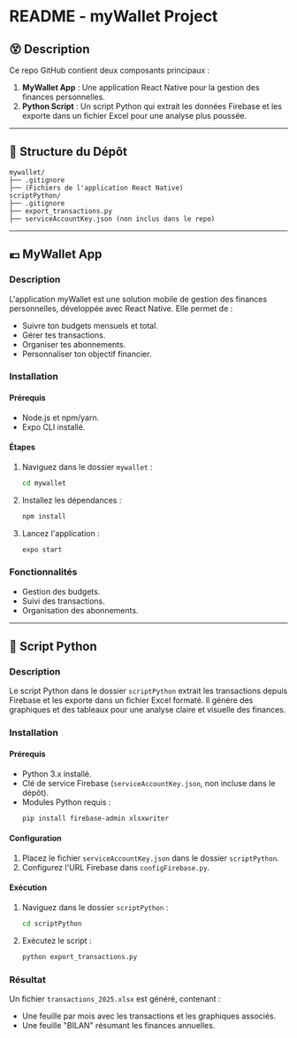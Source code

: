 # README - myWallet Project

## 😵 Description
Ce repo GitHub contient deux composants principaux :
1. **MyWallet App** : Une application React Native pour la gestion des finances personnelles.
2. **Python Script** : Un script Python qui extrait les données Firebase et les exporte dans un fichier Excel pour une analyse plus poussée.

---

## 👾 Structure du Dépôt

```plaintext
mywallet/
├── .gitignore
├── (Fichiers de l'application React Native)
scriptPython/
├── .gitignore
├── export_transactions.py
├── serviceAccountKey.json (non inclus dans le repo)
```

---

## 💶 MyWallet App

### Description
L'application myWallet est une solution mobile de gestion des finances personnelles, développée avec React Native. Elle permet de :
- Suivre ton budgets mensuels et total.
- Gérer tes transactions.
- Organiser tes abonnements.
- Personnaliser ton objectif financier.

### Installation

#### Prérequis
- Node.js et npm/yarn.
- Expo CLI installé.

#### Étapes
1. Naviguez dans le dossier `mywallet` :
   ```bash
   cd mywallet
   ```
2. Installez les dépendances :
   ```bash
   npm install
   ```
3. Lancez l'application :
   ```bash
   expo start
   ```

### Fonctionnalités
- Gestion des budgets.
- Suivi des transactions.
- Organisation des abonnements.

---

## 🧲 Script Python

### Description
Le script Python dans le dossier `scriptPython` extrait les transactions depuis Firebase et les exporte dans un fichier Excel formaté. Il génère des graphiques et des tableaux pour une analyse claire et visuelle des finances.

### Installation

#### Prérequis
- Python 3.x installé.
- Clé de service Firebase (`serviceAccountKey.json`, non incluse dans le dépôt).
- Modules Python requis :
  ```bash
  pip install firebase-admin xlsxwriter
  ```

#### Configuration
1. Placez le fichier `serviceAccountKey.json` dans le dossier `scriptPython`.
2. Configurez l'URL Firebase dans `configFirebase.py`.

#### Exécution
1. Naviguez dans le dossier `scriptPython` :
   ```bash
   cd scriptPython
   ```
2. Exécutez le script :
   ```bash
   python export_transactions.py
   ```

### Résultat
Un fichier `transactions_2025.xlsx` est généré, contenant :
- Une feuille par mois avec les transactions et les graphiques associés.
- Une feuille "BILAN" résumant les finances annuelles.
